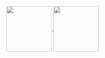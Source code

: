 <a href="https://github.com/anuraghazra/github-readme-stats">
  <img height=120 align="center" src="https://github-readme-stats.vercel.app/api?username=ghostwond3r&theme=neon&hide=issues,contribs,prs&card_width=120&rank_icon=github&text_bold=false&hide_title=true" /> 
  <img height=120 align="center" src="https://github-readme-stats.vercel.app/api/top-langs?username=ghostwond3r&card_width=120&theme=neon&size_weight=0.5&count_weight=0.5&text_bold=false&hide=html&hide_title=true" />
</a>
